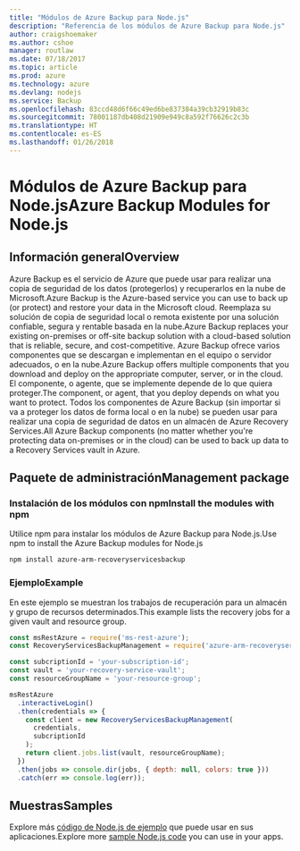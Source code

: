 ```yaml
---
title: "Módulos de Azure Backup para Node.js"
description: "Referencia de los módulos de Azure Backup para Node.js"
author: craigshoemaker
ms.author: cshoe
manager: routlaw
ms.date: 07/18/2017
ms.topic: article
ms.prod: azure
ms.technology: azure
ms.devlang: nodejs
ms.service: Backup
ms.openlocfilehash: 83ccd48d6f66c49ed6be837384a39cb32919b83c
ms.sourcegitcommit: 78001187db408d21909e949c8a592f76626c2c3b
ms.translationtype: HT
ms.contentlocale: es-ES
ms.lasthandoff: 01/26/2018
---
```

# <a name="azure-backup-modules-for-nodejs"></a><span data-ttu-id="7fa32-103">Módulos de Azure Backup para Node.js</span><span class="sxs-lookup"><span data-stu-id="7fa32-103">Azure Backup Modules for Node.js</span></span>

## <a name="overview"></a><span data-ttu-id="7fa32-104">Información general</span><span class="sxs-lookup"><span data-stu-id="7fa32-104">Overview</span></span>

<span data-ttu-id="7fa32-105">Azure Backup es el servicio de Azure que puede usar para realizar una copia de seguridad de los datos (protegerlos) y recuperarlos en la nube de Microsoft.</span><span class="sxs-lookup"><span data-stu-id="7fa32-105">Azure Backup is the Azure-based service you can use to back up (or protect) and restore your data in the Microsoft cloud.</span></span> <span data-ttu-id="7fa32-106">Reemplaza su solución de copia de seguridad local o remota existente por una solución confiable, segura y rentable basada en la nube.</span><span class="sxs-lookup"><span data-stu-id="7fa32-106">Azure Backup replaces your existing on-premises or off-site backup solution with a cloud-based solution that is reliable, secure, and cost-competitive.</span></span> <span data-ttu-id="7fa32-107">Azure Backup ofrece varios componentes que se descargan e implementan en el equipo o servidor adecuados, o en la nube.</span><span class="sxs-lookup"><span data-stu-id="7fa32-107">Azure Backup offers multiple components that you download and deploy on the appropriate computer, server, or in the cloud.</span></span> <span data-ttu-id="7fa32-108">El componente, o agente, que se implemente depende de lo que quiera proteger.</span><span class="sxs-lookup"><span data-stu-id="7fa32-108">The component, or agent, that you deploy depends on what you want to protect.</span></span> <span data-ttu-id="7fa32-109">Todos los componentes de Azure Backup (sin importar si va a proteger los datos de forma local o en la nube) se pueden usar para realizar una copia de seguridad de datos en un almacén de Azure Recovery Services.</span><span class="sxs-lookup"><span data-stu-id="7fa32-109">All Azure Backup components (no matter whether you're protecting data on-premises or in the cloud) can be used to back up data to a Recovery Services vault in Azure.</span></span> 

## <a name="management-package"></a><span data-ttu-id="7fa32-110">Paquete de administración</span><span class="sxs-lookup"><span data-stu-id="7fa32-110">Management package</span></span>

### <a name="install-the-modules-with-npm"></a><span data-ttu-id="7fa32-111">Instalación de los módulos con npm</span><span class="sxs-lookup"><span data-stu-id="7fa32-111">Install the modules with npm</span></span>

<span data-ttu-id="7fa32-112">Utilice npm para instalar los módulos de Azure Backup para Node.js.</span><span class="sxs-lookup"><span data-stu-id="7fa32-112">Use npm to install the Azure Backup modules for Node.js</span></span>

```bash
npm install azure-arm-recoveryservicesbackup
```

### <a name="example"></a><span data-ttu-id="7fa32-113">Ejemplo</span><span class="sxs-lookup"><span data-stu-id="7fa32-113">Example</span></span>

<span data-ttu-id="7fa32-114">En este ejemplo se muestran los trabajos de recuperación para un almacén y grupo de recursos determinados.</span><span class="sxs-lookup"><span data-stu-id="7fa32-114">This example lists the recovery jobs for a given vault and resource group.</span></span>

```javascript
const msRestAzure = require('ms-rest-azure');
const RecoveryServicesBackupManagement = require('azure-arm-recoveryservicesbackup');

const subcriptionId = 'your-subscription-id';
const vault = 'your-recovery-service-vault';
const resourceGroupName = 'your-resource-group';

msRestAzure
  .interactiveLogin()
  .then(credentials => {
    const client = new RecoveryServicesBackupManagement(
      credentials,
      subcriptionId
    );
    return client.jobs.list(vault, resourceGroupName);
  })
  .then(jobs => console.dir(jobs, { depth: null, colors: true }))
  .catch(err => console.log(err));
```

## <a name="samples"></a><span data-ttu-id="7fa32-115">Muestras</span><span class="sxs-lookup"><span data-stu-id="7fa32-115">Samples</span></span>

<span data-ttu-id="7fa32-116">Explore más [código de Node.js de ejemplo](https://azure.microsoft.com/resources/samples/?platform=nodejs) que puede usar en sus aplicaciones.</span><span class="sxs-lookup"><span data-stu-id="7fa32-116">Explore more [sample Node.js code](https://azure.microsoft.com/resources/samples/?platform=nodejs) you can use in your apps.</span></span>
